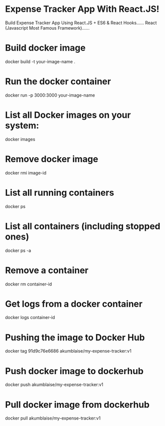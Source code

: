 # Expense Tracker App With React.JS!

Build Expense Tracker App Using React.JS + ES6 & React Hooks...... React (Javascript Most Famous Framework)......

# Build docker image

docker build -t your-image-name .

# Run the docker container

docker run -p 3000:3000 your-image-name

# List all Docker images on your system:

docker images

# Remove docker image

docker rmi image-id

# List all running containers

docker ps

# List all containers (including stopped ones)

docker ps -a

# Remove a container

docker rm container-id

# Get logs from a docker container

docker logs container-id

# Pushing the image to Docker Hub

docker tag 91d9c76e6686 akumblaise/my-expense-tracker:v1

# Push docker image to dockerhub
docker push akumblaise/my-expense-tracker:v1

# Pull docker image from dockerhub
docker pull akumblaise/my-expense-tracker:v1